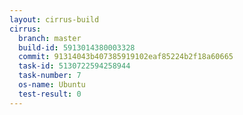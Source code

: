 ```yaml
---
layout: cirrus-build
cirrus:
  branch: master
  build-id: 5913014380003328
  commit: 91314043b407385919102eaf85224b2f18a60665
  task-id: 5130722594258944
  task-number: 7
  os-name: Ubuntu
  test-result: 0
---
```

